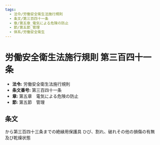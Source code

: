 ```yaml
---
tags:
  - 法令/労働安全衛生法施行規則
  - 条文/第三百四十一条
  - 章/第五章_電気による危険の防止
  - 節/第五節_管理
  - 体系/労働安全衛生
---
```

# 労働安全衛生法施行規則 第三百四十一条

- **法令:** 労働安全衛生法施行規則
- **条文番号:** 第三百四十一条
- **章:** 第五章　電気による危険の防止
- **節:** 第五節　管理

## 条文
から第三百四十三条までの絶縁用保護具	ひび、割れ、破れその他の損傷の有無及び乾燥状態

